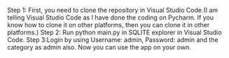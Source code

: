 Step 1: First, you need to clone the repository in Visual Studio Code.(I am telling Visual Studio Code as I have done the coding on Pycharm. If you know how to clone it on other platforms, then you can clone it in other platforms.)
Step 2: Run python main.py in SQLITE explorer in Visual Studio Code.
Step 3:Login by using Username: admin, Password: admin and the category as admin also.
Now you can use the app on your own.
